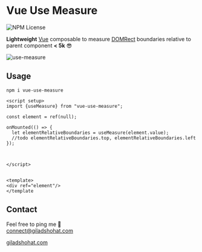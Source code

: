 # Vue Use Measure

![NPM License](https://img.shields.io/npm/l/vue-use-measure)

**Lightweight** [Vue](https://vuejs.org/) composable to measure [DOMRect](https://developer.mozilla.org/en-US/docs/Web/API/DOMRect)  boundaries relative to parent component **< 5k** 😎 <br>

![use-measure](https://github.com/gshohat/vue-use-measure/assets/91323932/6e026774-5e3c-46c9-b021-707bd83a6503)

## Usage

`npm i vue-use-measure`

```
<script setup>
import {useMeasure} from "vue-use-measure";

const element = ref(null);

onMounted(() => {
  let elementRelativeBoundaries = useMeasure(element.value);
  //todo elementRelativeBoundaries.top, elementRelativeBoundaries.left 
});



</script>


<template>
<div ref="element"/>
</template
```


## Contact
Feel free to ping me 💫
<br>
connect@giladshohat.com

[giladshohat.com](https://giladshohat.com)
